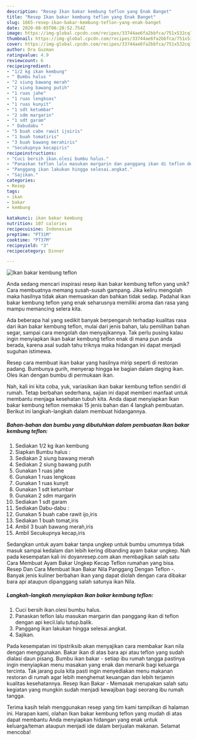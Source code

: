 ```yaml
---
description: "Resep Ikan bakar kembung teflon yang Enak Banget"
title: "Resep Ikan bakar kembung teflon yang Enak Banget"
slug: 1665-resep-ikan-bakar-kembung-teflon-yang-enak-banget
date: 2020-08-05T06:28:52.754Z
image: https://img-global.cpcdn.com/recipes/33744ae6fa2bbfca/751x532cq70/ikan-bakar-kembung-teflon-foto-resep-utama.jpg
thumbnail: https://img-global.cpcdn.com/recipes/33744ae6fa2bbfca/751x532cq70/ikan-bakar-kembung-teflon-foto-resep-utama.jpg
cover: https://img-global.cpcdn.com/recipes/33744ae6fa2bbfca/751x532cq70/ikan-bakar-kembung-teflon-foto-resep-utama.jpg
author: Ora Guzman
ratingvalue: 4.9
reviewcount: 6
recipeingredient:
- "1/2 kg ikan kembung"
- " Bumbu halus "
- "2 siung bawang merah"
- "2 siung bawang putih"
- "1 ruas jahe"
- "1 ruas lengkoas"
- "1 ruas kunyit"
- "1 sdt ketumbar"
- "2 sdm margarin"
- "1 sdt garam"
- " Dabudabu "
- "5 buah cabe rawit ijoiris"
- "1 buah tomatiris"
- "3 buah bawang merahiris"
- "Secukupnya kecapiris"
recipeinstructions:
- "Cuci bersih ikan.olesi bumbu halus."
- "Panaskan teflon lalu masukan margarin dan panggang ikan di teflon dengan api kecil.lalu tutup.balik."
- "Panggang ikan lakukan hingga selesai.angkat."
- "Sajikan."
categories:
- Resep
tags:
- ikan
- bakar
- kembung

katakunci: ikan bakar kembung 
nutrition: 107 calories
recipecuisine: Indonesian
preptime: "PT31M"
cooktime: "PT37M"
recipeyield: "3"
recipecategory: Dinner

---
```



![Ikan bakar kembung teflon](https://img-global.cpcdn.com/recipes/33744ae6fa2bbfca/751x532cq70/ikan-bakar-kembung-teflon-foto-resep-utama.jpg)

Anda sedang mencari inspirasi resep ikan bakar kembung teflon yang unik? Cara membuatnya memang susah-susah gampang. Jika keliru mengolah maka hasilnya tidak akan memuaskan dan bahkan tidak sedap. Padahal ikan bakar kembung teflon yang enak seharusnya memiliki aroma dan rasa yang mampu memancing selera kita.

Ada beberapa hal yang sedikit banyak berpengaruh terhadap kualitas rasa dari ikan bakar kembung teflon, mulai dari jenis bahan, lalu pemilihan bahan segar, sampai cara mengolah dan menyajikannya. Tak perlu pusing kalau ingin menyiapkan ikan bakar kembung teflon enak di mana pun anda berada, karena asal sudah tahu triknya maka hidangan ini dapat menjadi suguhan istimewa.

Resep cara membuat ikan bakar yang hasilnya mirip seperti di restoran padang. Bumbunya gurih, menyerap hingga ke bagian dalam daging ikan. Oles ikan dengan bumbu di permukaan ikan.


Nah, kali ini kita coba, yuk, variasikan ikan bakar kembung teflon sendiri di rumah. Tetap berbahan sederhana, sajian ini dapat memberi manfaat untuk membantu menjaga kesehatan tubuh kita. Anda dapat menyiapkan Ikan bakar kembung teflon memakai 15 jenis bahan dan 4 langkah pembuatan. Berikut ini langkah-langkah dalam membuat hidangannya.

<!--inarticleads1-->

##### Bahan-bahan dan bumbu yang dibutuhkan dalam pembuatan Ikan bakar kembung teflon:

1. Sediakan 1/2 kg ikan kembung
1. Siapkan  Bumbu halus :
1. Sediakan 2 siung bawang merah
1. Sediakan 2 siung bawang putih
1. Gunakan 1 ruas jahe
1. Gunakan 1 ruas lengkoas
1. Gunakan 1 ruas kunyit
1. Gunakan 1 sdt ketumbar
1. Gunakan 2 sdm margarin
1. Sediakan 1 sdt garam
1. Sediakan  Dabu-dabu :
1. Gunakan 5 buah cabe rawit ijo,iris
1. Sediakan 1 buah tomat,iris
1. Ambil 3 buah bawang merah,iris
1. Ambil Secukupnya kecap,iris


Sedangkan untuk ayam bakar tanpa ungkep untuk bumbu umumnya tidak masuk sampai kedalam dan lebih kering dibanding ayam bakar ungkep. Nah pada kesempatan kali ini doyanresep.com akan membagikan salah satu Cara Membuat Ayam Bakar Ungkep Kecap Teflon rumahan yang bisa. Resep Dan Cara Membuat Ikan Bakar Nila Panggang Dengan Teflon -. Banyak jenis kuliner berbahan ikan yang dapat diolah dengan cara dibakar bara api ataupun dipanggang salah satunya ikan Nila. 

<!--inarticleads2-->

##### Langkah-langkah menyiapkan Ikan bakar kembung teflon:

1. Cuci bersih ikan.olesi bumbu halus.
1. Panaskan teflon lalu masukan margarin dan panggang ikan di teflon dengan api kecil.lalu tutup.balik.
1. Panggang ikan lakukan hingga selesai.angkat.
1. Sajikan.


Pada kesempatan ini tipstriksib akan menyajikan cara membakar ikan nila dengan menggunakan. Bakar ikan di atas bara api atau teflon yang sudah dialasi daun pisang. Bumbu ikan bakar - setiap ibu rumah tangga pastinya ingin menyiapkan menu masakan yang enak dan menarik bagi keluarga tercinta. Tak jarang pula kita pasti ingin menyediakan menu makanan restoran di rumah agar lebih menghemat keuangan dan lebih terjamin kualitas kesehatannya. Resep Ikan Bakar - Memasak merupakan salah satu kegiatan yang mungkin sudah menjadi kewajiban bagi seorang ibu rumah tangga. 

Terima kasih telah menggunakan resep yang tim kami tampilkan di halaman ini. Harapan kami, olahan Ikan bakar kembung teflon yang mudah di atas dapat membantu Anda menyiapkan hidangan yang enak untuk keluarga/teman ataupun menjadi ide dalam berjualan makanan. Selamat mencoba!
